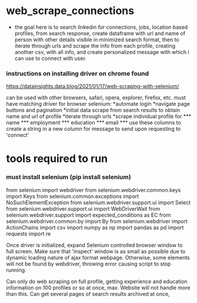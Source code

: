 # web_scrape_connections
* the goal here is to search linkedin for connections, jobs, location based profiles, from search response, create dataframe with url and name of person with other details visible in minimized search format, then to iterate through urls and scrape the info from each profile, creating another csv, with all info, and create personalized message with which i can use to connect with user.

### instructions on installing driver on chrome found

https://datainsights.data.blog/2021/01/17/web-scraping-with-selenium/

 
can be used with other browsers, safari, opera, explorer, firefox, etc. must have matching driver for browser
selenium:
*automate login 
*navigate page buttons and pagination
*initial data scrape from search results to obtain name and url of profile
*iterate through urls 
*scrape individual profile for 
*** name
*** employment
*** education
*** email
*** use these columns to create a string in a new column for message to send upon requesting to 'connect' 

# tools required to run 
### must install selenium (pip install selenium)
from selenium import webdriver
from selenium.webdriver.common.keys import Keys
from selenium.common.exceptions import NoSuchElementException
from selenium.webdriver.support.ui import Select
from selenium.webdriver.support.ui import WebDriverWait
from selenium.webdriver.support import expected_conditions as EC
from selenium.webdriver.common.by import By
from selenium.webdriver import ActionChains
import csv
import numpy as np
import pandas as pd
import requests
import re

Once driver is initialized, expand Selenium controlled browser window to full screen.
Make sure that 'inspect' window is as small as possible due to dynamic loading nature of ajax format webpage.
Otherwise, some elements will not be found by webdriver, throwing error causing script to stop running.

Can only do web scraping on full profile, getting experience and education information on 100 profiles or so at once, max.
Website will not handle more than this. Can get several pages of search results archived at once,